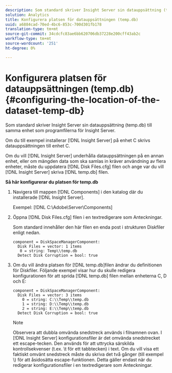 ```yaml
---
description: Som standard skriver Insight Server sin datauppsättning (temp.db) till samma enhet som programfilerna för Insight Server.
solution: Analytics
title: Konfigurera platsen för datauppsättningen (temp.db)
uuid: a6884cad-70ed-4bc6-853c-700d301fb178
translation-type: tm+mt
source-git-commit: 34cdcfc83ae6bb620706db37228e200cff43ab2c
workflow-type: tm+mt
source-wordcount: '251'
ht-degree: 0%

---
```



# Konfigurera platsen för datauppsättningen (temp.db){#configuring-the-location-of-the-dataset-temp-db}

Som standard skriver Insight Server sin datauppsättning (temp.db) till samma enhet som programfilerna för Insight Server.

Om du till exempel installerar [!DNL Insight Server] på enhet C skrivs datauppsättningen till enhet C.

Om du vill [!DNL Insight Server] underhålla datauppsättningen på en annan enhet, eller om mängden data som ska samlas in kräver användning av flera enheter, måste du uppdatera [!DNL Disk Files.cfg] filen och ange var du vill [!DNL Insight Server] skriva [!DNL temp.db] filen.

**Så här konfigurerar du platsen för temp.db**

1. Navigera till mappen [!DNL Components] i den katalog där du installerade [!DNL Insight Server].

   Exempel: [!DNL C:\Adobe\Server\Components]

1. Öppna [!DNL Disk Files.cfg] filen i en textredigerare som Anteckningar.

   Som standard innehåller den här filen en enda post i strukturen Diskfiler enligt nedan.

   ```
   component = DiskSpaceManagerComponent:
     Disk Files = vector: 1 items
      0 = string: Temp\\temp.db
     Detect Disk Corruption = bool: true
   ```

1. Om du vill ändra platsen för [!DNL temp.db]filen ändrar du definitionen för Diskfiler. Följande exempel visar hur du skulle redigera konfigurationen för att sprida [!DNL temp.db] filen mellan enheterna C, D och E:

   ```
   component = DiskSpaceManagerComponent:
     Disk Files = vector: 3 items
       0 = string: C:\\Temp\\temp.db
       1 = string: D:\\Temp\\temp.db
       2 = string: E:\\Temp\\temp.db
     Detect Disk Corruption = bool: true
   ```

   >[!NOTE]
   >
   >Observera att dubbla omvända snedstreck används i filnamnen ovan. I [!DNL Insight Server] konfigurationsfiler är det omvända snedstrecket ett escape-tecken. Den används för att uttrycka särskilda kontrollsekvenser (t.ex. \t för ett tabbtecken) i text. Om du vill visa ett faktiskt omvänt snedstreck måste du skriva det två gånger (till exempel \\) för att åsidosätta escape-funktionen. Detta gäller endast när du redigerar konfigurationsfiler i en textredigerare som Anteckningar.

